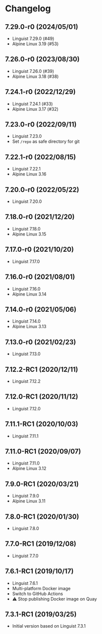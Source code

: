 # Changelog

## 7.29.0-r0 (2024/05/01)

* Linguist 7.29.0 (#49)
* Alpine Linux 3.19 (#53)

## 7.26.0-r0 (2023/08/30)

* Linguist 7.26.0 (#39)
* Alpine Linux 3.18 (#38)

## 7.24.1-r0 (2022/12/29)

* Linguist 7.24.1 (#33)
* Alpine Linux 3.17 (#32)

## 7.23.0-r0 (2022/09/11)

* Linguist 7.23.0
* Set `/repo` as safe directory for git

## 7.22.1-r0 (2022/08/15)

* Linguist 7.22.1
* Alpine Linux 3.16

## 7.20.0-r0 (2022/05/22)

* Linguist 7.20.0

## 7.18.0-r0 (2021/12/20)

* Linguist 7.18.0
* Alpine Linux 3.15

## 7.17.0-r0 (2021/10/20)

* Linguist 7.17.0

## 7.16.0-r0 (2021/08/01)

* Linguist 7.16.0
* Alpine Linux 3.14

## 7.14.0-r0 (2021/05/06)

* Linguist 7.14.0
* Alpine Linux 3.13

## 7.13.0-r0 (2021/02/23)

* Linguist 7.13.0

## 7.12.2-RC1 (2020/12/11)

* Linguist 7.12.2

## 7.12.0-RC1 (2020/11/12)

* Linguist 7.12.0

## 7.11.1-RC1 (2020/10/03)

* Linguist 7.11.1

## 7.11.0-RC1 (2020/09/07)

* Linguist 7.11.0
* Alpine Linux 3.12

## 7.9.0-RC1 (2020/03/21)

* Linguist 7.9.0
* Alpine Linux 3.11

## 7.8.0-RC1 (2020/01/30)

* Linguist 7.8.0

## 7.7.0-RC1 (2019/12/08)

* Linguist 7.7.0

## 7.6.1-RC1 (2019/10/17)

* Linguist 7.6.1
* Multi-platform Docker image
* Switch to GitHub Actions
* :warning: Stop publishing Docker image on Quay

## 7.3.1-RC1 (2019/03/25)

* Initial version based on Linguist 7.3.1
